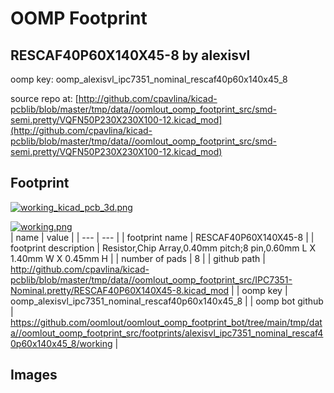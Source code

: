 # OOMP Footprint  
## RESCAF40P60X140X45-8  by alexisvl  
  
oomp key: oomp_alexisvl_ipc7351_nominal_rescaf40p60x140x45_8  
  
source repo at: [http://github.com/cpavlina/kicad-pcblib/blob/master/tmp/data//oomlout_oomp_footprint_src/smd-semi.pretty/VQFN50P230X230X100-12.kicad_mod](http://github.com/cpavlina/kicad-pcblib/blob/master/tmp/data//oomlout_oomp_footprint_src/smd-semi.pretty/VQFN50P230X230X100-12.kicad_mod)  
## Footprint  
  
[![working_kicad_pcb_3d.png](working_kicad_pcb_3d_600.png)](working_kicad_pcb_3d.png)  
  
[![working.png](working_600.png)](working.png)  
| name | value | 
| --- | --- | 
| footprint name | RESCAF40P60X140X45-8 | 
| footprint description | Resistor,Chip Array,0.40mm pitch;8 pin,0.60mm L X 1.40mm W X 0.45mm H | 
| number of pads | 8 | 
| github path | http://github.com/cpavlina/kicad-pcblib/blob/master/tmp/data//oomlout_oomp_footprint_src/IPC7351-Nominal.pretty/RESCAF40P60X140X45-8.kicad_mod | 
| oomp key | oomp_alexisvl_ipc7351_nominal_rescaf40p60x140x45_8 | 
| oomp bot github | https://github.com/oomlout/oomlout_oomp_footprint_bot/tree/main/tmp/data//oomlout_oomp_footprint_src/footprints/alexisvl_ipc7351_nominal_rescaf40p60x140x45_8/working | 
## Images  
